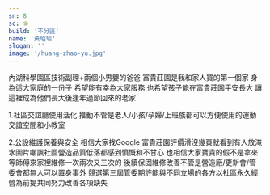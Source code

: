 ```yaml
---
sn: 8
sc: ⑧
build: '不分區'
name: '黃昭瑜'
slogan: ''
image: '/huang-zhao-yu.jpg'
---
```

內湖科學園區技術副理+兩個小男嬰的爸爸
富貴莊園是我和家人買的第一個家
身為這大家庭的一份子
希望能有幸為大家服務
也希望孩子能在富貴莊園平安長大
讓這裡成為他們長大後逢年過節回來的老家

1.社區交誼廳使用活化
推動不管是老人/小孩/孕婦/上班族都可以方便使用的運動交誼空間和小教室

2.公設維護保養與安全
相信大家找Google 富貴莊園評價滑沒幾頁就看到有人放淹水圖片嘲諷社區營造品質低落都感到憤慨和不甘心
也相信大家寶貴的假不是拿來等師傅來家裡維修一次兩次又三次的
後續保固維修改善不管是營造廠/更新會/管委會都無人可以置身事外
競選第三屆管委期許能與不同立場的各方以社區永久經營為前提共同努力改善各項缺失